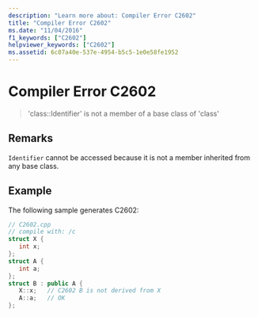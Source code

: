 ```yaml
---
description: "Learn more about: Compiler Error C2602"
title: "Compiler Error C2602"
ms.date: "11/04/2016"
f1_keywords: ["C2602"]
helpviewer_keywords: ["C2602"]
ms.assetid: 6c07a40e-537e-4954-b5c5-1e0e58fe1952
---
```

# Compiler Error C2602

> 'class::Identifier' is not a member of a base class of 'class'

## Remarks

`Identifier` cannot be accessed because it is not a member inherited from any base class.

## Example

The following sample generates C2602:

```cpp
// C2602.cpp
// compile with: /c
struct X {
   int x;
};
struct A {
   int a;
};
struct B : public A {
   X::x;   // C2602 B is not derived from X
   A::a;   // OK
};
```
